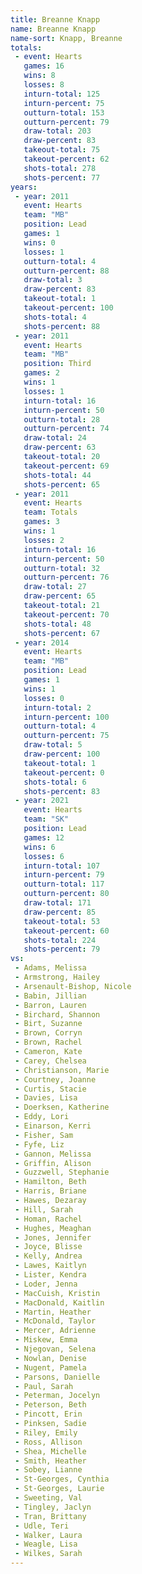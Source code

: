 ```yaml
---
title: Breanne Knapp
name: Breanne Knapp
name-sort: Knapp, Breanne
totals:
 - event: Hearts
   games: 16
   wins: 8
   losses: 8
   inturn-total: 125
   inturn-percent: 75
   outturn-total: 153
   outturn-percent: 79
   draw-total: 203
   draw-percent: 83
   takeout-total: 75
   takeout-percent: 62
   shots-total: 278
   shots-percent: 77
years:
 - year: 2011
   event: Hearts
   team: "MB"
   position: Lead
   games: 1
   wins: 0
   losses: 1
   outturn-total: 4
   outturn-percent: 88
   draw-total: 3
   draw-percent: 83
   takeout-total: 1
   takeout-percent: 100
   shots-total: 4
   shots-percent: 88
 - year: 2011
   event: Hearts
   team: "MB"
   position: Third
   games: 2
   wins: 1
   losses: 1
   inturn-total: 16
   inturn-percent: 50
   outturn-total: 28
   outturn-percent: 74
   draw-total: 24
   draw-percent: 63
   takeout-total: 20
   takeout-percent: 69
   shots-total: 44
   shots-percent: 65
 - year: 2011
   event: Hearts
   team: Totals
   games: 3
   wins: 1
   losses: 2
   inturn-total: 16
   inturn-percent: 50
   outturn-total: 32
   outturn-percent: 76
   draw-total: 27
   draw-percent: 65
   takeout-total: 21
   takeout-percent: 70
   shots-total: 48
   shots-percent: 67
 - year: 2014
   event: Hearts
   team: "MB"
   position: Lead
   games: 1
   wins: 1
   losses: 0
   inturn-total: 2
   inturn-percent: 100
   outturn-total: 4
   outturn-percent: 75
   draw-total: 5
   draw-percent: 100
   takeout-total: 1
   takeout-percent: 0
   shots-total: 6
   shots-percent: 83
 - year: 2021
   event: Hearts
   team: "SK"
   position: Lead
   games: 12
   wins: 6
   losses: 6
   inturn-total: 107
   inturn-percent: 79
   outturn-total: 117
   outturn-percent: 80
   draw-total: 171
   draw-percent: 85
   takeout-total: 53
   takeout-percent: 60
   shots-total: 224
   shots-percent: 79
vs:
 - Adams, Melissa
 - Armstrong, Hailey
 - Arsenault-Bishop, Nicole
 - Babin, Jillian
 - Barron, Lauren
 - Birchard, Shannon
 - Birt, Suzanne
 - Brown, Corryn
 - Brown, Rachel
 - Cameron, Kate
 - Carey, Chelsea
 - Christianson, Marie
 - Courtney, Joanne
 - Curtis, Stacie
 - Davies, Lisa
 - Doerksen, Katherine
 - Eddy, Lori
 - Einarson, Kerri
 - Fisher, Sam
 - Fyfe, Liz
 - Gannon, Melissa
 - Griffin, Alison
 - Guzzwell, Stephanie
 - Hamilton, Beth
 - Harris, Briane
 - Hawes, Dezaray
 - Hill, Sarah
 - Homan, Rachel
 - Hughes, Meaghan
 - Jones, Jennifer
 - Joyce, Blisse
 - Kelly, Andrea
 - Lawes, Kaitlyn
 - Lister, Kendra
 - Loder, Jenna
 - MacCuish, Kristin
 - MacDonald, Kaitlin
 - Martin, Heather
 - McDonald, Taylor
 - Mercer, Adrienne
 - Miskew, Emma
 - Njegovan, Selena
 - Nowlan, Denise
 - Nugent, Pamela
 - Parsons, Danielle
 - Paul, Sarah
 - Peterman, Jocelyn
 - Peterson, Beth
 - Pincott, Erin
 - Pinksen, Sadie
 - Riley, Emily
 - Ross, Allison
 - Shea, Michelle
 - Smith, Heather
 - Sobey, Lianne
 - St-Georges, Cynthia
 - St-Georges, Laurie
 - Sweeting, Val
 - Tingley, Jaclyn
 - Tran, Brittany
 - Udle, Teri
 - Walker, Laura
 - Weagle, Lisa
 - Wilkes, Sarah
---
```

